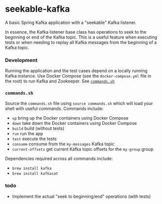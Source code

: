 # seekable-kafka

A basic Spring Kafka application with a "seekable" Kafka listener.

In essence, the Kafka listener base class has operations to seek to the beginning or end of the 
Kafka topic. This is a useful feature when executing tests or when needing to replay all Kafka 
messages from the beginning of a Kafka topic.

### Development

Running the application and the test cases depend on a locally running Kafka instance. Use Docker 
Compose (see the `docker-compose.yml` file in the root) to run Kafka and Zookeeper. See [`commands.sh`](#commandssh) 

### `commands.sh`

Source the `commands.sh` file using `source commands.sh` which will load your shell with useful 
commands. Commands include:

  * `up` bring up the Docker containers using Docker Compose
  * `down` take down the Docker containers using Docker Compose
  * `build` build (without tests)
  * `run` run the app
  * `test` execute the tests
  * `consume` consume from the `my-messages` Kafka topic
  * `current-offsets` get current Kafka topic offsets for the `my-group` group 
  
Dependencies required across all commands include:

  * `brew install kafka`
  * `brew install kafkacat`
  
### todo

  * Implement the actual "seek to beginning/end" operations (with tests)